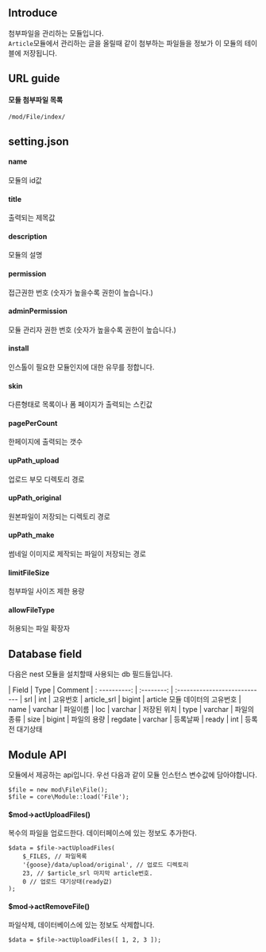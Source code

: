 ## Introduce
첨부파일을 관리하는 모듈입니다.  
`Article`모듈에서 관리하는 글을 올릴때 같이 첨부하는 파일들을 정보가 이 모듈의 테이블에 저장됩니다.



## URL guide

#### 모들 첨부파일 목록
`/mod/File/index/`



## setting.json

#### name
모듈의 id값

#### title
출력되는 제목값

#### description
모듈의 설명

#### permission
접근권한 번호 (숫자가 높을수록 권한이 높습니다.)

#### adminPermission
모듈 관리자 권한 번호 (숫자가 높을수록 권한이 높습니다.)

#### install
인스톨이 필요한 모듈인지에 대한 유무를 정합니다.

#### skin
다른형태로 목록이나 폼 페이지가 출력되는 스킨값

#### pagePerCount
한페이지에 출력되는 갯수

#### upPath_upload
업로드 부모 디렉토리 경로

#### upPath_original
원본파일이 저장되는 디렉토리 경로

#### upPath_make
썸네일 이미지로 제작되는 파일이 저장되는 경로

#### limitFileSize
첨부파일 사이즈 제한 용량

#### allowFileType
허용되는 파일 확장자



## Database field
다음은 nest 모듈을 설치할때 사용되는 db 필드들입니다.

| Field         | Type       | Comment
| : ----------: | :--------: | :----------------------------
| srl           | int        | 고유번호
| article_srl   | bigint     | article 모듈 데이터의 고유번호
| name          | varchar    | 파일이름
| loc           | varchar    | 저장된 위치
| type          | varchar    | 파일의 종류
| size          | bigint     | 파일의 용량
| regdate       | varchar    | 등록날짜
| ready         | int        | 등록전 대기상태



## Module API
모듈에서 제공하는 api입니다. 우선 다음과 같이 모듈 인스턴스 변수값에 담아야합니다.

```
$file = new mod\File\File();
$file = core\Module::load('File');
```

#### $mod->actUploadFiles()
복수의 파일을 업로드한다. 데이터페이스에 있는 정보도 추가한다.
```
$data = $file->actUploadFiles(
	$_FILES, // 파일목록
	'{goose}/data/upload/original', // 업로드 디렉토리
	23, // $article_srl 마지막 article번호.
	0 // 업로드 대기상태(ready값)
);
```

#### $mod->actRemoveFile()
파일삭제, 데이터베이스에 있는 정보도 삭제합니다.
```
$data = $file->actUploadFiles([ 1, 2, 3 ]);
```